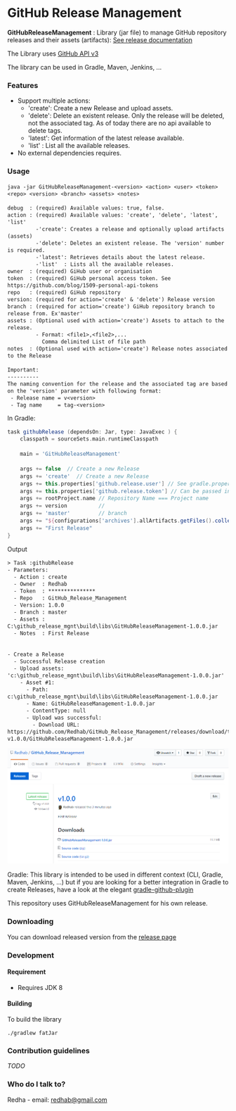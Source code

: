 # GitHub Release Management

**GitHubReleaseManagement** : Library (jar file) to manage GitHub repository releases and their assets (artifacts): [See release documentation](https://help.github.com/articles/about-releases/)


The Library uses [GitHub API v3](https://developer.github.com/v3/)


The library can be used in Gradle, Maven, Jenkins, ...

### Features ###
 * Support multiple actions:
    * 'create': Create a new Release and upload assets.
    * 'delete': Delete an existent release. Only the release will be deleted, not the associated tag. As of today there are no api available to delete tags.
    * 'latest': Get information of the latest release available.
    * 'list'  : List all the available releases.
 * No external dependencies  requires. 
 
    
    
### Usage ###
```
java -jar GitHubReleaseManagement-<version> <action> <user> <token> <repo> <version> <branch> <assets> <notes>

debug  : (required) Available values: true, false. 
action : (required) Available values: 'create', 'delete', 'latest', 'list'
         -'create': Creates a release and optionally upload artifacts (assets)
         -'delete': Deletes an existent release. The 'version' number is required.
         -'latest': Retrieves details about the latest release.
         -'list'  : Lists all the available releases.
owner  : (required) GiHub user or organisation
token  : (required) GiHub personal access token. See https://github.com/blog/1509-personal-api-tokens
repo   : (required) GiHub repository
version: (required for action='create' & 'delete') Release version
branch : (required for action='create') GiHub repository branch to release from. Ex'master'
assets : (Optional used with action='create') Assets to attach to the release.
         - Format: <file1>,<file2>,...
           Comma delimited List of file path
notes  : (Optional used with action='create') Release notes associated to the Release

Important:
----------
The naming convention for the release and the associated tag are based on the 'version' parameter with following format:
 - Release name = v<version>
 - Tag name     = tag-<version>
```        

In Gradle:
```groovy
task githubRelease (dependsOn: Jar, type: JavaExec ) {
    classpath = sourceSets.main.runtimeClasspath

    main = 'GitHubReleaseManagement'

    args += false  // Create a new Release
    args += 'create'  // Create a new Release
    args += this.properties['github.release.user'] // See gradle.properties
    args += this.properties['github.release.token'] // Can be passed in the commandline line as Gradle property: -P
    args += rootProject.name // Repository Name === Project name
    args += version          //
    args += 'master'         // branch
    args += "${configurations['archives'].allArtifacts.getFiles().collect().join(',')}" // List all the generated library files as assets
    args += "First Release"
}
```

Output 
```
> Task :githubRelease
- Parameters:
  - Action : create
  - Owner  : Redhab
  - Token  : ***************
  - Repo   : GitHub_Release_Management
  - Version: 1.0.0
  - Branch : master
  - Assets : C:\github_release_mgnt\build\libs\GitHubReleaseManagement-1.0.0.jar
  - Notes  : First Release


- Create a Release
  - Successful Release creation
  - Upload assets: 'c:\github_release_mgnt\build\libs\GitHubReleaseManagement-1.0.0.jar'
    - Asset #1:
      - Path: c:\github_release_mgnt\build\libs\GitHubReleaseManagement-1.0.0.jar
      - Name: GitHubReleaseManagement-1.0.0.jar
      - ContentType: null
      - Upload was successful:
        - Download URL: https://github.com/Redhab/GitHub_Release_Management/releases/download/tag-v1.0.0/GitHubReleaseManagement-1.0.0.jar

```

![alt-text](./release.png "GitHub Release Screenshot")


Gradle: This library is intended to be used in different context (CLI, Gradle, Maven, Jenkins, ...) but if you are looking for a better integration in Gradle to create Releases, have a look at the elegant [gradle-github-plugin](https://github.com/riiid/gradle-github-plugin) 

This repository uses GitHubReleaseManagement for his own release.


### Downloading

You can download released version from the [release page](https://github.com/Redhab/GitHub_Release_Management/releases)

### Development
#### Requirement
* Requires JDK 8

#### Building
To build the library

    ./gradlew fatJar

### Contribution guidelines ###

*TODO*

### Who do I talk to? ###

Redha  - email: redhab@gmail.com 